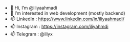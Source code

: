 - 👋 Hi, I’m @iliyaahmadi
- 👀 I’m interested in web development (mostly backend)
- 📫 LinkedIn : https://www.linkedin.com/in/iliyaahmadi/
- 📫 Instagram : https://instagram.com/iliyahmdi
- 📫 Telegram : @iliyx


<!---
iliyaahmadi/iliyaahmadi is a ✨ special ✨ repository because its `README.md` (this file) appears on your GitHub profile.
You can click the Preview link to take a look at your changes.
--->
